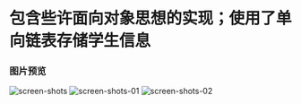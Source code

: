 # 包含些许面向对象思想的实现；使用了单向链表存储学生信息
### 图片预览
![screen-shots](https://github.com/user-attachments/assets/8928c06c-f8b5-40a5-9a91-ec1a6d97cebc)
![screen-shots-01](https://github.com/user-attachments/assets/b3c9bc07-c64c-4f5a-bfaa-fe5dd0384d5f)
![screen-shots-02](https://github.com/user-attachments/assets/fa0322b5-ea57-4717-afc2-a86de95ec31c)
